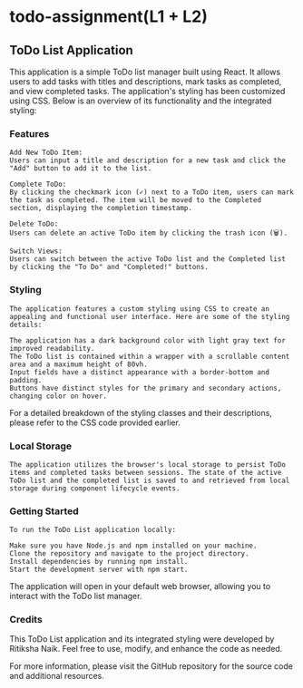 # todo-assignment(L1 + L2)
## ToDo List Application
   This application is a simple ToDo list manager built using React. It allows users to add tasks with titles and descriptions, mark tasks as completed, and view completed tasks. The application's styling has been customized using CSS. Below is an overview of its functionality and the integrated styling:
### Features
    Add New ToDo Item:
    Users can input a title and description for a new task and click the "Add" button to add it to the list.
    
    Complete ToDo:
    By clicking the checkmark icon (✓) next to a ToDo item, users can mark the task as completed. The item will be moved to the Completed section, displaying the completion timestamp.
    
    Delete ToDo:
    Users can delete an active ToDo item by clicking the trash icon (🗑).
    
    Switch Views:
    Users can switch between the active ToDo list and the Completed list by clicking the "To Do" and "Completed!" buttons.

### Styling
    The application features a custom styling using CSS to create an appealing and functional user interface. Here are some of the styling details:
    
    The application has a dark background color with light gray text for improved readability.
    The ToDo list is contained within a wrapper with a scrollable content area and a maximum height of 80vh.
    Input fields have a distinct appearance with a border-bottom and padding.
    Buttons have distinct styles for the primary and secondary actions, changing color on hover.

For a detailed breakdown of the styling classes and their descriptions, please refer to the CSS code provided earlier.

### Local Storage
    The application utilizes the browser's local storage to persist ToDo items and completed tasks between sessions. The state of the active ToDo list and the completed list is saved to and retrieved from local storage during component lifecycle events.

### Getting Started
    To run the ToDo List application locally:
    
    Make sure you have Node.js and npm installed on your machine.
    Clone the repository and navigate to the project directory.
    Install dependencies by running npm install.
    Start the development server with npm start.

The application will open in your default web browser, allowing you to interact with the ToDo list manager.

### Credits
This ToDo List application and its integrated styling were developed by Ritiksha Naik. Feel free to use, modify, and enhance the code as needed.

For more information, please visit the GitHub repository for the source code and additional resources.
